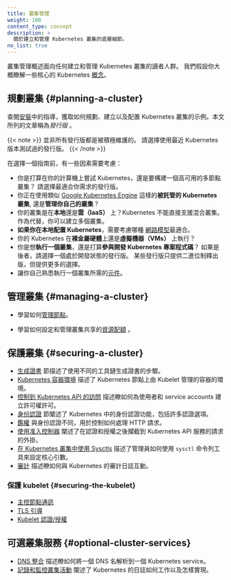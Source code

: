 ```yaml
---
title: 叢集管理
weight: 100
content_type: concept
description: >
  關於建立和管理 Kubernetes 叢集的底層細節。
no_list: true
---
```


<!--
title: Cluster Administration
reviewers:
- davidopp
- lavalamp
weight: 100
content_type: concept
description: >
  Lower-level detail relevant to creating or administering a Kubernetes cluster.
no_list: true
-->

<!-- overview -->
<!--
The cluster administration overview is for anyone creating or administering a Kubernetes cluster.
It assumes some familiarity with core Kubernetes [concepts](/docs/concepts/).
-->
叢集管理概述面向任何建立和管理 Kubernetes 叢集的讀者人群。
我們假設你大概瞭解一些核心的 Kubernetes [概念](/zh-cn/docs/concepts/)。


<!-- body -->
<!--
## Planning a cluster

See the guides in [Setup](/docs/setup/) for examples of how to plan, set up, and configure Kubernetes clusters. The solutions listed in this article are called *distros*.

Not all distros are actively maintained. Choose distros which have been tested with a recent version of Kubernetes.

Before choosing a guide, here are some considerations:
-->
## 規劃叢集   {#planning-a-cluster}

查閱[安裝](/zh-cn/docs/setup/)中的指導，獲取如何規劃、建立以及配置 Kubernetes
叢集的示例。本文所列的文章稱為*發行版* 。

{{< note >}}
並非所有發行版都是被積極維護的。
請選擇使用最近 Kubernetes 版本測試過的發行版。
{{< /note >}}

在選擇一個指南前，有一些因素需要考慮：

<!--
- Do you want to try out Kubernetes on your computer, or do you want to build a high-availability, multi-node cluster? Choose distros best suited for your needs.
- Will you be using **a hosted Kubernetes cluster**, such as [Google Kubernetes Engine](https://cloud.google.com/kubernetes-engine/), or **hosting your own cluster**?
- Will your cluster be **on-premises**, or **in the cloud (IaaS)**? Kubernetes does not directly support hybrid clusters. Instead, you can set up multiple clusters.
- **If you are configuring Kubernetes on-premises**, consider which [networking model](/docs/concepts/cluster-administration/networking/) fits best.
- Will you be running Kubernetes on **"bare metal" hardware** or on **virtual machines (VMs)**?
- Do you **want to run a cluster**, or do you expect to do **active development of Kubernetes project code**? If the
  latter, choose an actively-developed distro. Some distros only use binary releases, but
  offer a greater variety of choices.
- Familiarize yourself with the [components](/docs/concepts/overview/components/) needed to run a cluster.
-->
- 你是打算在你的計算機上嘗試 Kubernetes，還是要構建一個高可用的多節點叢集？
  請選擇最適合你需求的發行版。
- 你正在使用類似 [Google Kubernetes Engine](https://cloud.google.com/kubernetes-engine/)
  這樣的**被託管的 Kubernetes 叢集**, 還是**管理你自己的叢集**？
- 你的叢集是在**本地**還是**雲（IaaS）** 上？Kubernetes 不能直接支援混合叢集。
  作為代替，你可以建立多個叢集。
- **如果你在本地配置 Kubernetes**，需要考慮哪種
  [網路模型](/zh-cn/docs/concepts/cluster-administration/networking/)最適合。
- 你的 Kubernetes 在**裸金屬硬體**上還是**虛擬機器（VMs）** 上執行？
- 你是想**執行一個叢集**，還是打算**參與開發 Kubernetes 專案程式碼**？
  如果是後者，請選擇一個處於開發狀態的發行版。
  某些發行版只提供二進位制釋出版，但提供更多的選擇。
- 讓你自己熟悉執行一個叢集所需的[元件](/zh-cn/docs/concepts/overview/components/)。

<!--
## Managing a cluster

* Learn how to [manage nodes](/docs/concepts/nodes/node/).

* Learn how to set up and manage the [resource quota](/docs/concepts/policy/resource-quotas/) for shared clusters.
-->
## 管理叢集   {#managing-a-cluster}

* 學習如何[管理節點](/zh-cn/docs/concepts/architecture/nodes/)。

* 學習如何設定和管理叢集共享的[資源配額](/zh-cn/docs/concepts/policy/resource-quotas/) 。

<!--
## Securing a cluster

* [Generate Certificates](/docs/tasks/administer-cluster/certificates/) describes the steps to generate certificates using different tool chains.
* [Kubernetes Container Environment](/docs/concepts/containers/container-environment/) describes the environment for Kubelet managed containers on a Kubernetes node.
* [Controlling Access to the Kubernetes API](/docs/reference/access-authn-authz/controlling-access/) describes how to set up permissions for users and service accounts.
* [Authenticating](/docs/reference/access-authn-authz/authentication/) explains authentication in Kubernetes, including the various authentication options.
* [Authorization](/docs/reference/access-authn-authz/authorization/) is separate from authentication, and controls how HTTP calls are handled.
* [Using Admission Controllers](/docs/reference/access-authn-authz/admission-controllers/) explains plug-ins which intercepts requests to the Kubernetes API server after authentication and authorization.
* [Using Sysctls in a Kubernetes Cluster](/docs/concepts/cluster-administration/sysctl-cluster/) describes to an administrator how to use the `sysctl` command-line tool to set kernel parameters .
* [Auditing](/docs/tasks/debug/debug-cluster/audit/) describes how to interact with Kubernetes' audit logs.
-->
## 保護叢集  {#securing-a-cluster}

* [生成證書](/zh-cn/docs/tasks/administer-cluster/certificates/)
  節描述了使用不同的工具鏈生成證書的步驟。
* [Kubernetes 容器環境](/zh-cn/docs/concepts/containers/container-environment/)
  描述了 Kubernetes 節點上由 Kubelet 管理的容器的環境。
* [控制到 Kubernetes API 的訪問](/zh-cn/docs/concepts/security/controlling-access/)
  描述瞭如何為使用者和 service accounts 建立許可權許可。
* [身份認證](/zh-cn/docs/reference/access-authn-authz/authentication/)
  節闡述了 Kubernetes 中的身份認證功能，包括許多認證選項。
* [鑑權](/zh-cn/docs/reference/access-authn-authz/authorization/)
  與身份認證不同，用於控制如何處理 HTTP 請求。
* [使用准入控制器](/zh-cn/docs/reference/access-authn-authz/admission-controllers)
  闡述了在認證和授權之後攔截到 Kubernetes API 服務的請求的外掛。
* [在 Kubernetes 叢集中使用 Sysctls](/zh-cn/docs/tasks/administer-cluster/sysctl-cluster/)
  描述了管理員如何使用 `sysctl` 命令列工具來設定核心引數。
* [審計](/zh-cn/docs/tasks/debug/debug-cluster/audit/)
  描述瞭如何與 Kubernetes 的審計日誌互動。

<!--
### Securing the kubelet

* [Master-Node communication](/docs/concepts/architecture/master-node-communication/)
* [TLS bootstrapping](/docs/reference/access-authn-authz/kubelet-tls-bootstrapping/)
* [Kubelet authentication/authorization](/docs/admin/kubelet-authentication-authorization/)
-->
### 保護 kubelet   {#securing-the-kubelet}

* [主控節點通訊](/zh-cn/docs/concepts/architecture/control-plane-node-communication/)
* [TLS 引導](/zh-cn/docs/reference/access-authn-authz/kubelet-tls-bootstrapping/)
* [Kubelet 認證/授權](/zh-cn/docs/reference/access-authn-authz/kubelet-authn-authz/)

<!--
## Optional Cluster Services

* [DNS Integration](/docs/concepts/services-networking/dns-pod-service/) describes how to resolve a DNS name directly to a Kubernetes service.
* [Logging and Monitoring Cluster Activity](/docs/concepts/cluster-administration/logging/) explains how logging in Kubernetes works and how to implement it.
-->
## 可選叢集服務   {#optional-cluster-services}

* [DNS 整合](/zh-cn/docs/concepts/services-networking/dns-pod-service/)
  描述瞭如何將一個 DNS 名解析到一個 Kubernetes service。
* [記錄和監控叢集活動](/zh-cn/docs/concepts/cluster-administration/logging/)
  闡述了 Kubernetes 的日誌如何工作以及怎樣實現。

